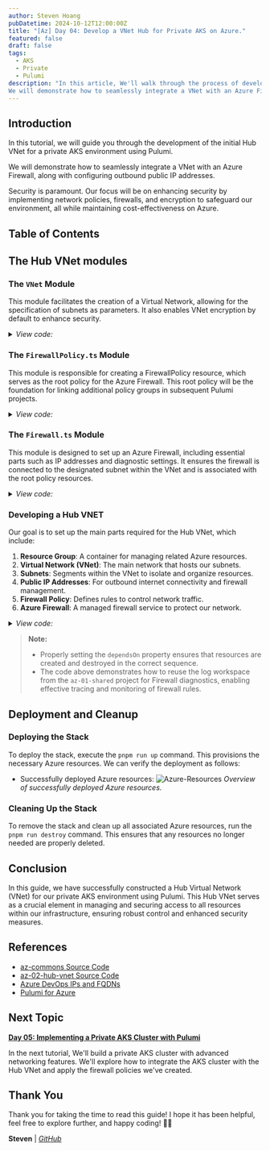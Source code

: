 ```yaml
---
author: Steven Hoang
pubDatetime: 2024-10-12T12:00:00Z
title: "[Az] Day 04: Develop a VNet Hub for Private AKS on Azure."
featured: false
draft: false
tags:
  - AKS
  - Private
  - Pulumi
description: "In this article, We'll walk through the process of developing the first Hub VNet for a private AKS environment using Pulumi. 
We will demonstrate how to seamlessly integrate a VNet with an Azure Firewall, along with configuring outbound public IP addresses."
---
```


## Introduction

In this tutorial, we will guide you through the development of the initial Hub VNet for a private AKS environment using Pulumi.

We will demonstrate how to seamlessly integrate a VNet with an Azure Firewall, along with configuring outbound public IP addresses.

Security is paramount. Our focus will be on enhancing security by implementing network policies, firewalls, and encryption to safeguard our environment, all while maintaining cost-effectiveness on Azure.

## Table of Contents

## The Hub VNet modules

### The `VNet` Module

This module facilitates the creation of a Virtual Network, allowing for the specification of subnets as parameters. It also enables VNet encryption by default to enhance security.

<details><summary><em>View code:</em></summary>

[inline](https://github.com/baoduy/drunk-azure-pulumi-articles/blob/main/az-02-hub-vnet/VNet.ts#1-1000)

</details>

### The `FirewallPolicy.ts` Module

This module is responsible for creating a FirewallPolicy resource, which serves as the root policy for the Azure Firewall. This root policy will be the foundation for linking additional policy groups in subsequent Pulumi projects.

<details><summary><em>View code:</em></summary>

[inline](https://github.com/baoduy/drunk-azure-pulumi-articles/blob/main/az-02-hub-vnet/FirewallPolicy.ts#1-1000)

</details>

### The `Firewall.ts` Module

This module is designed to set up an Azure Firewall, including essential parts such as IP addresses and diagnostic settings.
It ensures the firewall is connected to the designated subnet within the VNet and is associated with the root policy resources.

<details><summary><em>View code:</em></summary>

[inline](https://github.com/baoduy/drunk-azure-pulumi-articles/blob/main/az-02-hub-vnet/Firewall.ts#1-1000)

</details>

### Developing a Hub VNET

Our goal is to set up the main parts required for the Hub VNet, which include:

1. **Resource Group**: A container for managing related Azure resources.
2. **Virtual Network (VNet)**: The main network that hosts our subnets.
3. **Subnets**: Segments within the VNet to isolate and organize resources.
4. **Public IP Addresses**: For outbound internet connectivity and firewall management.
5. **Firewall Policy**: Defines rules to control network traffic.
6. **Azure Firewall**: A managed firewall service to protect our network.

<details><summary><em>View code:</em></summary>

[inline](https://github.com/baoduy/drunk-azure-pulumi-articles/blob/main/az-02-hub-vnet/index.ts#1-1000)

</details>

> **Note:**
>
> - Properly setting the `dependsOn` property ensures that resources are created and destroyed in the correct sequence.
> - The code above demonstrates how to reuse the log workspace from the `az-01-shared` project for Firewall diagnostics, enabling effective tracing and monitoring of firewall rules.

## Deployment and Cleanup

### Deploying the Stack

To deploy the stack, execute the `pnpm run up` command. This provisions the necessary Azure resources. We can verify the deployment as follows:

- Successfully deployed Azure resources:
  ![Azure-Resources](/assets/az-04-pulumi-private-aks-hub-vnet-development/az-02-hub-vnet.png)
  _Overview of successfully deployed Azure resources._

### Cleaning Up the Stack

To remove the stack and clean up all associated Azure resources, run the `pnpm run destroy` command. This ensures that any resources no longer needed are properly deleted.

## Conclusion

In this guide, we have successfully constructed a Hub Virtual Network (VNet) for our private AKS environment using Pulumi.
This Hub VNet serves as a crucial element in managing and securing access to all resources within our infrastructure, ensuring robust control and enhanced security measures.

## References

- [az-commons Source Code](https://github.com/baoduy/drunk-azure-pulumi-articles/blob/main/az-commons/README.md)
- [az-02-hub-vnet Source Code](https://github.com/baoduy/drunk-azure-pulumi-articles/blob/main/az-02-hub-vnet/README.md)
- [Azure DevOps IPs and FQDNs](https://learn.microsoft.com/en-us/azure/devops/organizations/security/allow-list-ip-url)
- [Pulumi for Azure](https://www.pulumi.com/docs/intro/cloud-providers/azure/)

## Next Topic

**[Day 05: Implementing a Private AKS Cluster with Pulumi](/posts/az-05-pulumi-private-aks-cluster-env)**

In the next tutorial, We'll build a private AKS cluster with advanced networking features.
We'll explore how to integrate the AKS cluster with the Hub VNet and apply the firewall policies we've created.

## Thank You

Thank you for taking the time to read this guide! I hope it has been helpful, feel free to explore further, and happy coding! 🌟✨

**Steven** | _[GitHub](https://github.com/baoduy)_
